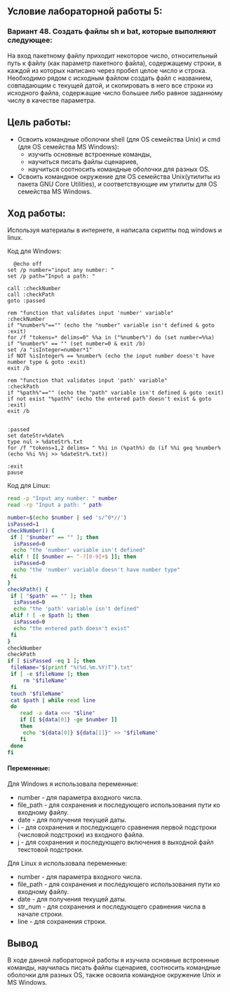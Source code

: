## Условие лабораторной работы 5:

### Вариант 48. Создать файлы sh и bat, которые выполняют следующее:

На вход пакетному файлу приходит некоторое число, относительный путь к файлу (как параметр пакетного файла), содержащему строки, в каждой из которых написано через пробел целое число и строка. Необходимо рядом с исходным файлом создать файл с названием, совпадающим с текущей датой, и скопировать в него все строки из исходного файла, содержащие число большее либо равное заданному числу в качестве параметра.

## Цель работы:

- Освоить командные оболочки shell (для OS семейства Unix) и cmd (для OS семейства MS Windows):
    + изучить основные встроенные команды,
    + научиться писать файлы сценариев,
    + научиться соотносить командные оболочки для разных OS.
- Освоить командное окружение для OS семейства Unix(утилиты из пакета GNU Core Utilities), и соответствующие им утилиты для OS семейства MS Windows.

## Ход работы:

Используя материалы в интернете, я написала скрипты под windows и linux.

Код для Windows:

```batch
  @echo off
set /p number="input any number: "
set /p path="Input a path: "

call :checkNumber
call :checkPath
goto :passed

rem "function that validates input 'number' variable"
:checkNumber
if "%number%"=="" (echo the "number" variable isn't defined & goto :exit)
for /f "tokens=* delims=0" %%a in ("%number%") do (set number=%%a)
if "%number%" == "" (set number=0 & exit /b)
set /a "isInteger=number*1"
if NOT %isInteger% == %number% (echo the input number doesn't have number type & goto :exit)
exit /b

rem "function that validates input 'path' variable"
:checkPath
if "%path%"=="" (echo the "path" variable isn't defined & goto :exit)
if not exist "%path%" (echo the entered path doesn't exist & goto :exit)
exit /b


:passed
set dateStr=%date%
type nul > %dateStr%.txt
for /f "tokens=1,2 delims= " %%i in (%path%) do (if %%i geq %number% (echo %%i %%j >> %dateStr%.txt))

:exit
pause
```

Код для Linux:

```bash
read -p "Input any number: " number
read -rp "Input a path: " path

number=$(echo $number | sed 's/^0*//')
isPassed=1
checkNumber() {
 if [ "$number" == "" ]; then
  isPassed=0
  echo "the 'number' variable isn't defined"
 elif ! [[ $number =~ ^-?[0-9]+$ ]]; then
  isPassed=0
  echo "the 'number' variable doesn't have number type"
 fi
}
checkPath() {
 if [ "$path" == "" ]; then
  isPassed=0
  echo "the 'path' variable isn't defined"
 elif ! [ -e $path ]; then
  isPassed=0
  echo "the entered path doesn't exist"
 fi
}
checkNumber
checkPath
if [ $isPassed -eq 1 ]; then
 fileName="$(printf "%(%d.%m.%Y)T").txt"
 if [ -e $fileName ]; then
     rm "$fileName"
 fi
 touch "$fileName"
 cat $path | while read line 
 do
    read -a data <<< "$line"
    if [[ ${data[0]} -ge $number ]]
    then
     echo "${data[0]} ${data[1]}" >> "$fileName"
    fi
 done
fi
```

#### Переменные:

Для Windows я использовала переменные:

- number - для параметра входного числа.
- file_path - для сохранения и последующего использования пути ко входному файлу.
- date - для получения текущей даты.
- i - для сохранения и последующего сравнения первой подстроки (числовой подстроки) из входного файла.
- j - для сохранения и последующего включения в выходной файл текстовой подстроки.

Для Linux я использовала переменные:

- number - для параметра входного числа.
- file_path - для сохранения и последующего использования пути ко входному файлу.
- date - для получения текущей даты.
- str_num - для сохранения и последующего сравнения числа в начале строки.
- line - для сохранения строки.

## Вывод

В ходе данной лабораторной работы я изучила основные встроенные команды, научилась писать файлы сценариев, соотносить командные оболочки для разных OS, также освоила командное окружение Unix и MS Windows.

